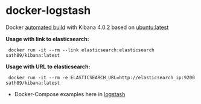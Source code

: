 docker-logstash
===============
Docker [automated build](https://registry.hub.docker.com/u/sath89/kibana/) with Kibana 4.0.2 based on [ubuntu:latest](https://registry.hub.docker.com/u/library/ubuntu/)

**Usage with link to elasticsearch:**

     docker run -it --rm --link elasticsearch:elasticsearch sath89/kibana:latest

**Usage with URL to elasticsearch:**

     docker run -it --rm -e ELASTICSEARCH_URL=http://elasticsearch_ip:9200 sath89/kibana:latest

* Docker-Compose examples here in [logstash](https://github.com/MaksymBilenko/docker-logstash)